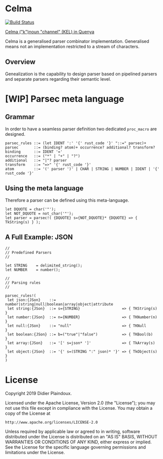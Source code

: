 # Celma 

[![Build Status](https://travis-ci.org/d-plaindoux/celma.svg?branch=master)](https://travis-ci.org/d-plaindoux/celma)

[Celma ("k")noun "channel" (KEL) in Quenya](https://www.elfdict.com/w/kelma)

Celma is a generalised parser combinator implementation. Generalised means not an implementation restricted to a stream of characters.

## Overview

Genealization is the capability to design parser based on pipelined parsers and separate parsers regarding their semantic level.

# [WIP] Parsec meta language

## Grammar
In order to have a seamless parser definition two dedicated `proc_macro` are designed.

```
parsec_rules ::= (let IDENT ':' '{' rust_code '}' "::=" parsec)+
parsec       ::= (binding? atom)+ occurrence? additional? transform?
binding      ::= IDENT '='
occurrence   ::= ("*" | "+" | "?")
additional   ::= "|"? parser
transform    ::= "=>" '{' rust_code '}'
atom         ::= '(' parser ')' | CHAR | STRING | NUMBER | IDENT | '{' rust_code '}'
```

##  Using the meta language

Therefore a parser can be defined using this meta-language.

```
let DQUOTE = char('"');
let NOT_DQUOTE = not_char('"');
let parser = parsec!( {DQUOTE} s={NOT_DQUOTE}* {DQUOTE} => { TkString(s) } );
```

## A Full Example: JSON

```
//
// Predefined Parsers
//

let STRING    = delimited_string();
let NUMBER    = number();

//
// Parsing rules
//

parsec_rules!(
 let json:{JSon}    ::= number|string|null|boolean|array|object|attribute
 let string:{JSon}  ::= s={STRING}                   => { TKString(s) }
 let number:{JSon}  ::= n={NUMBER}                   => { TKNumber(n) }
 let null:{JSon}    ::= "null"                       => { TKNull      }
 let boolean:{JSon} ::= b=("true"|"false")           => { TKBool(b)   }
 let array:{JSon}   ::= '[' s=json* ']'              => { TkArray(s)  }
 let object:{JSon}  ::= '{' s=(STRING ":" json)* '}' => { TkObject(s) }
)
```

# License

Copyright 2019 Didier Plaindoux.

Licensed under the Apache License, Version 2.0 (the "License");
you may not use this file except in compliance with the License.
You may obtain a copy of the License at

    http://www.apache.org/licenses/LICENSE-2.0

Unless required by applicable law or agreed to in writing, software
distributed under the License is distributed on an "AS IS" BASIS,
WITHOUT WARRANTIES OR CONDITIONS OF ANY KIND, either express or implied.
See the License for the specific language governing permissions and
limitations under the License.

